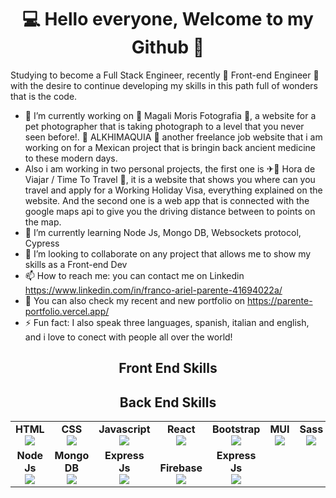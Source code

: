 <h1 align="center">💻 Hello everyone, Welcome to my Github 👋</h1>

Studying to become a Full Stack Engineer, recently 🙌 Front-end Engineer 🙌 with the desire to continue developing my skills in this path full of wonders that is the code.


- 🔭 I’m currently working on 📸 Magali Moris Fotografia 📸, a website for a pet photographer that is taking photograph to a level that you never seen before!. 🧪 ALKHIMAQUIA 🍷 another freelance job website that i am working on for a Mexican project that is bringin back ancient medicine to these modern days.
- Also i am working in two personal projects, the first one is ✈🛫 Hora de Viajar / Time To Travel 🛫, it is a website that shows you where can you travel and apply for a Working Holiday Visa, everything explained on the website. And the second one is a web app that is connected with the google maps api to give you the driving distance between to points on the map.
- 🌱 I’m currently learning Node Js, Mongo DB, Websockets protocol, Cypress
- 👯 I’m looking to collaborate on any project that allows me to show my skills as a Front-end Dev
- 📫 How to reach me: you can contact me on Linkedin https://www.linkedin.com/in/franco-ariel-parente-41694022a/
- 💼 You can also check my recent and new portfolio on https://parente-portfolio.vercel.app/
- ⚡ Fun fact: I also speak three languages, spanish, italian and english, and i love to conect with people all over the world!


<table width="420px" align="center">
    <h2 align="center">Front End Skills</h2>
    <tbody>
        <tr valign="top">
            <td width="100px" align="center">
            <span><strong>HTML</strong></span><br>
            <img src="https://cdn.jsdelivr.net/gh/devicons/devicon/icons/html5/html5-original.svg"/>
            </td> 
            <td width="100px" align="center">
            <span><strong>CSS</strong></span><br>
            <img src="https://cdn.jsdelivr.net/gh/devicons/devicon/icons/css3/css3-original.svg" />
            </td>
            <td width="100px" align="center">
            <span><strong>Javascript</strong></span><br>
            <img src="https://cdn.jsdelivr.net/gh/devicons/devicon/icons/javascript/javascript-original.svg" />
            </td>
            <td width="100px" align="center">
            <span><strong>React</strong></span><br>
            <img src="https://cdn.jsdelivr.net/gh/devicons/devicon/icons/react/react-original.svg" />
            </td>
            <td width="100px" align="center">
            <span><strong>Bootstrap</strong></span><br>
            <img src="https://cdn.jsdelivr.net/gh/devicons/devicon/icons/bootstrap/bootstrap-original.svg" />
            </td>
            <td width="100px" align="center">
            <span><strong>MUI</strong></span><br>
            <img src="https://cdn.jsdelivr.net/gh/devicons/devicon/icons/materialui/materialui-original.svg" />
            </td>
            <td width="100px" align="center">
            <span><strong>Sass</strong></span><br>
            <img src="https://cdn.jsdelivr.net/gh/devicons/devicon/icons/sass/sass-original.svg" />
            </td>
        </tr>
     <h2 align="center">Back End Skills</h2>
        <tr valign="bottom">
            <td width="100px" align="center">
            <span><strong>Node Js</strong></span><br>
            <img src="https://cdn.jsdelivr.net/gh/devicons/devicon/icons/nodejs/nodejs-plain-wordmark.svg" />
            </td>
            <td width="100px" align="center">
            <span><strong>Mongo DB</strong></span><br>
            <img src="https://cdn.jsdelivr.net/gh/devicons/devicon/icons/mongodb/mongodb-original.svg" />
            </td>
            <td width="100px" align="center">
            <span><strong>Express Js</strong></span><br>
            <img src="https://cdn.jsdelivr.net/gh/devicons/devicon/icons/express/express-original.svg" />
            </td>
            <td width="100px" align="center">
            <span><strong>Firebase</strong></span><br>
            <img src="https://cdn.jsdelivr.net/gh/devicons/devicon/icons/firebase/firebase-plain.svg" />
            </td>
            <td width="100px" align="center">
            <span><strong>Express Js</strong></span><br>
            <img src="https://cdn.jsdelivr.net/gh/devicons/devicon/icons/express/express-original.svg" />
            </td>
        </tr>
    </tbody>
</table>

